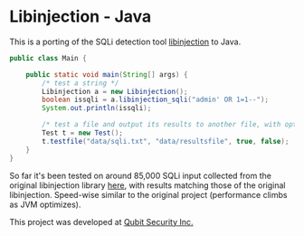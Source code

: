 # Libinjection - Java
This is a porting of the SQLi detection tool [libinjection](https://github.com/client9/libinjection) to Java.



```Java
public class Main {

    public static void main(String[] args) {
        /* test a string */
        Libinjection a = new Libinjection();
        boolean issqli = a.libinjection_sqli("admin' OR 1=1--");
        System.out.println(issqli); 

        /* test a file and output its results to another file, with options to urldecode and time (in milliseconds) */  
        Test t = new Test();
        t.testfile("data/sqli.txt", "data/resultsfile", true, false);
    }
}
```

So far it's been tested on around 85,000 SQLi input collected from the original libinjection library [here](https://github.com/client9/libinjection/tree/master/data),
with results matching those of the original libinjection. Speed-wise similar to the original project (performance climbs as JVM optimizes).

This project was developed at [Qubit Security Inc.](http://en.qubitsec.com/)
